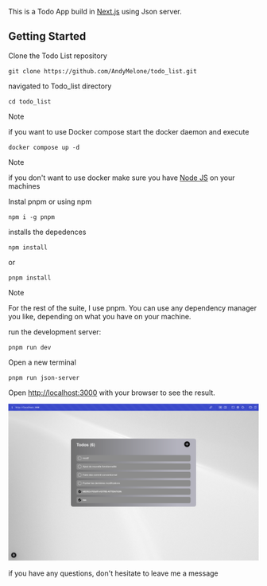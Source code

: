 This is a Todo App build in [Next.js](https://nextjs.org) using Json server.

## Getting Started

Clone the Todo List repository

    git clone https://github.com/AndyMelone/todo_list.git

navigated to Todo_list directory

    cd todo_list

> [!NOTE]
> if you want to use Docker compose start the docker daemon and execute

    docker compose up -d

> [!NOTE]
> if you don't want to use docker make sure you have [Node JS](https://nodejs.org/en) on your machines

Instal pnpm or using npm

    npm i -g pnpm

installs the depedences

    npm install

or

    pnpm install

> [!NOTE]
> For the rest of the suite, I use pnpm. You can use any dependency manager you like, depending on what you have on your machine.

run the development server:

    pnpm run dev

Open a new terminal

    pnpm run json-server

Open [http://localhost:3000](http://localhost:3000) with your browser to see the result.

![Screenshot](screenshot.png)

if you have any questions, don't hesitate to leave me a message

